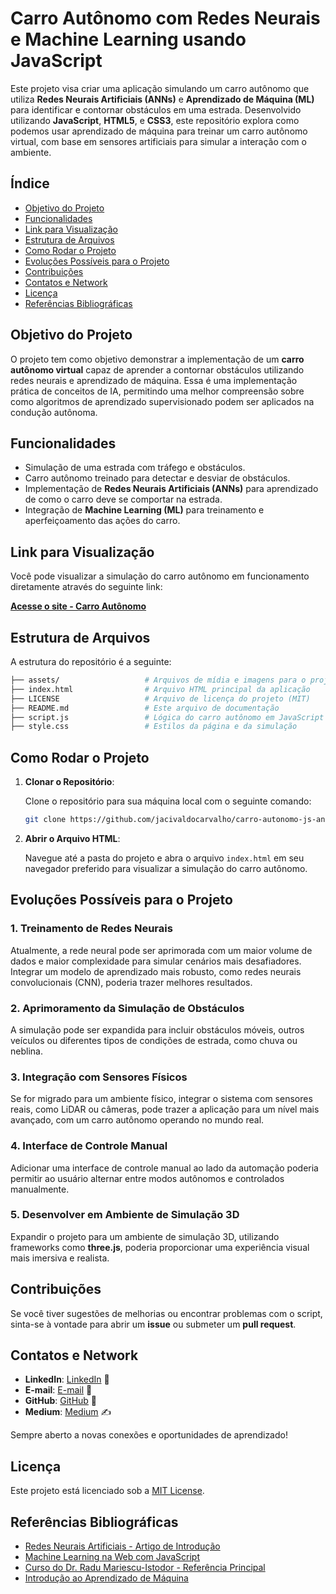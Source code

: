 # **Carro Autônomo com Redes Neurais e Machine Learning usando JavaScript**

Este projeto visa criar uma aplicação simulando um carro autônomo que utiliza **Redes Neurais Artificiais (ANNs)** e **Aprendizado de Máquina (ML)** para identificar e contornar obstáculos em uma estrada. Desenvolvido utilizando **JavaScript**, **HTML5**, e **CSS3**, este repositório explora como podemos usar aprendizado de máquina para treinar um carro autônomo virtual, com base em sensores artificiais para simular a interação com o ambiente.

## **Índice**

- [Objetivo do Projeto](#objetivo-do-projeto)
- [Funcionalidades](#funcionalidades)
- [Link para Visualização](#link-para-visualização)
- [Estrutura de Arquivos](#estrutura-de-arquivos)
- [Como Rodar o Projeto](#como-rodar-o-projeto)
- [Evoluções Possíveis para o Projeto](#evoluções-possíveis-para-o-projeto)
- [Contribuições](#contribuições)
- [Contatos e Network](#contatos-e-network)
- [Licença](#licença)
- [Referências Bibliográficas](#referências-bibliográficas)

## **Objetivo do Projeto**

O projeto tem como objetivo demonstrar a implementação de um **carro autônomo virtual** capaz de aprender a contornar obstáculos utilizando redes neurais e aprendizado de máquina. Essa é uma implementação prática de conceitos de IA, permitindo uma melhor compreensão sobre como algoritmos de aprendizado supervisionado podem ser aplicados na condução autônoma.

## **Funcionalidades**
- Simulação de uma estrada com tráfego e obstáculos.
- Carro autônomo treinado para detectar e desviar de obstáculos.
- Implementação de **Redes Neurais Artificiais (ANNs)** para aprendizado de como o carro deve se comportar na estrada.
- Integração de **Machine Learning (ML)** para treinamento e aperfeiçoamento das ações do carro.

## **Link para Visualização**

Você pode visualizar a simulação do carro autônomo em funcionamento diretamente através do seguinte link:

[**Acesse o site - Carro Autônomo**](https://jacivaldocarvalho.github.io/carro-autonomo-js-ann-ml/)

## **Estrutura de Arquivos**

A estrutura do repositório é a seguinte:

```bash
├── assets/                   # Arquivos de mídia e imagens para o projeto
├── index.html                # Arquivo HTML principal da aplicação
├── LICENSE                   # Arquivo de licença do projeto (MIT)
├── README.md                 # Este arquivo de documentação
├── script.js                 # Lógica do carro autônomo em JavaScript
├── style.css                 # Estilos da página e da simulação
```

## **Como Rodar o Projeto**

1. **Clonar o Repositório**:

   Clone o repositório para sua máquina local com o seguinte comando:

   ```bash
   git clone https://github.com/jacivaldocarvalho/carro-autonomo-js-ann-ml.git
   ```

2. **Abrir o Arquivo HTML**:

   Navegue até a pasta do projeto e abra o arquivo `index.html` em seu navegador preferido para visualizar a simulação do carro autônomo.

## **Evoluções Possíveis para o Projeto**

### 1. **Treinamento de Redes Neurais**
Atualmente, a rede neural pode ser aprimorada com um maior volume de dados e maior complexidade para simular cenários mais desafiadores. Integrar um modelo de aprendizado mais robusto, como redes neurais convolucionais (CNN), poderia trazer melhores resultados.

### 2. **Aprimoramento da Simulação de Obstáculos**
A simulação pode ser expandida para incluir obstáculos móveis, outros veículos ou diferentes tipos de condições de estrada, como chuva ou neblina.

### 3. **Integração com Sensores Físicos**
Se for migrado para um ambiente físico, integrar o sistema com sensores reais, como LiDAR ou câmeras, pode trazer a aplicação para um nível mais avançado, com um carro autônomo operando no mundo real.

### 4. **Interface de Controle Manual**
Adicionar uma interface de controle manual ao lado da automação poderia permitir ao usuário alternar entre modos autônomos e controlados manualmente.

### 5. **Desenvolver em Ambiente de Simulação 3D**
Expandir o projeto para um ambiente de simulação 3D, utilizando frameworks como **three.js**, poderia proporcionar uma experiência visual mais imersiva e realista.

## **Contribuições**

Se você tiver sugestões de melhorias ou encontrar problemas com o script, sinta-se à vontade para abrir um **issue** ou submeter um **pull request**.

## **Contatos e Network**

- **LinkedIn**: [LinkedIn](https://www.linkedin.com/in/jacivaldocarvalho/) 👔
- **E-mail**: [E-mail](mailto:jacivaldocarvalho@gmail.com) 📧
- **GitHub**: [GitHub](https://github.com/jacivaldocarvalho) 🐙
- **Medium**: [Medium](https://medium.com/@jacivaldocarvalho) ✍️

Sempre aberto a novas conexões e oportunidades de aprendizado!

## **Licença**

Este projeto está licenciado sob a [MIT License](LICENSE).

## **Referências Bibliográficas**

- [Redes Neurais Artificiais - Artigo de Introdução](https://www.turing.com/kb/what-are-artificial-neural-networks-ann)
- [Machine Learning na Web com JavaScript](https://www.tensorflow.org/js)
- [Curso do Dr. Radu Mariescu-Istodor - Referência Principal](https://radufromfinland.com/)
- [Introdução ao Aprendizado de Máquina](https://www.coursera.org/learn/machine-learning)
